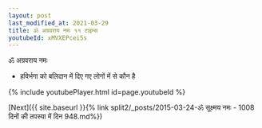 ```yaml
---
layout: post
last_modified_at: 2021-03-29
title: ॐ अग्रवराय नमः ११ टाइम्स
youtubeId: xMVXEPcei5s
---
```

 
 
 ॐ अग्रवराय नमः  
 
 -  हविर्भगा को बलिदान में दिए गए लोगों में से कौन है 
 
  
 
  
 
 
 
 
 
 


{% include youtubePlayer.html id=page.youtubeId %}
 
[Next]({{ site.baseurl }}{% link  split2/_posts/2015-03-24-ॐ सूक्ष्मय नमः - 1008 दिनों की तपस्या में दिन 948.md%})
 
